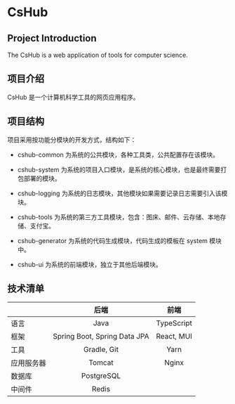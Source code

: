 # CsHub

## Project Introduction

The CsHub is a web application of tools for computer science.

## 项目介绍

CsHub 是一个计算机科学工具的网页应用程序。

## 项目结构

项目采用按功能分模块的开发方式，结构如下：

- cshub-common 为系统的公共模块，各种工具类，公共配置存在该模块。

- cshub-system 为系统的项目入口模块，是系统的核心模块，也是最终需要打包部署的模块。

- cshub-logging 为系统的日志模块，其他模块如果需要记录日志需要引入该模块。

- cshub-tools 为系统的第三方工具模块，包含：图床、邮件、云存储、本地存储、支付宝。

- cshub-generator 为系统的代码生成模块，代码生成的模板在 system 模块中。

- cshub-ui 为系统的前端模块，独立于其他后端模块。

## 技术清单

| | 后端 | 前端 |
| :-----| :----: | :----: |
| 语言 | Java | TypeScript |
| 框架 | Spring Boot, Spring Data JPA | React, MUI |
| 工具 | Gradle, Git | Yarn |
| 应用服务器 | Tomcat | Nginx |
| 数据库 | PostgreSQL | |
| 中间件 | Redis | |

